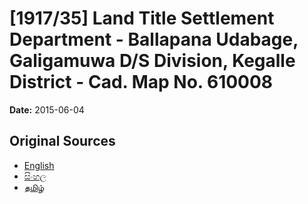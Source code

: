 # [1917/35] Land Title Settlement Department - Ballapana Udabage, Galigamuwa D/S Division, Kegalle District - Cad. Map No. 610008

**Date:** 2015-06-04

## Original Sources

- [English](https://documents.gov.lk/view/extra-gazettes/2015/6/1917-35_E.pdf)
- [සිංහල](https://documents.gov.lk/view/extra-gazettes/2015/6/1917-35_S.pdf)
- [தமிழ்](https://documents.gov.lk/view/extra-gazettes/2015/6/1917-35_T.pdf)
